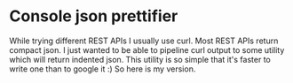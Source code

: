Console json prettifier
=================================

While trying different REST APIs I usually use curl.
Most REST APIs return compact json.
I just wanted to be able to pipeline curl output to some utility which will return indented json.
This utility is so simple that it's faster to write one than to google it :)
So here is my version.